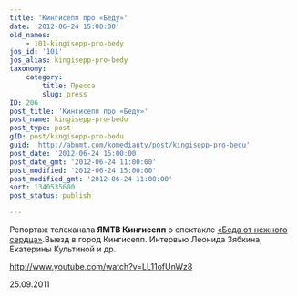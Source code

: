 ```yaml
---
title: 'Кингисепп про «Беду»'
date: '2012-06-24 15:00:00'
old_names:
    - 101-kingisepp-pro-bedy
jos_id: '101'
jos_alias: kingisepp-pro-bedy
taxonomy:
    category:
        title: Пресса
        slug: press
ID: 206
post_title: 'Кингисепп про «Беду»'
post_name: kingisepp-pro-bedu
post_type: post
gID: post/kingisepp-pro-bedu
guid: 'http://abnmt.com/komedianty/post/kingisepp-pro-bedu'
post_date: '2012-06-24 15:00:00'
post_date_gmt: '2012-06-24 11:00:00'
post_modified: '2012-06-24 15:00:00'
post_modified_gmt: '2012-06-24 11:00:00'
sort: 1340535600
post_status: publish

---
```


Репортаж телеканала **ЯМТВ Кингисепп** о спектакле [«Беда от нежного сердца»][0].Выезд в город Кингисепп. Интервью Леонида Зябкина, Екатерины Культиной и др.


http://www.youtube.com/watch?v=LL11ofUnWz8



25.09.2011

[0]: ../../performance/beda-ot-nezhnogo-serdtsa "Беда от нежного сердца"